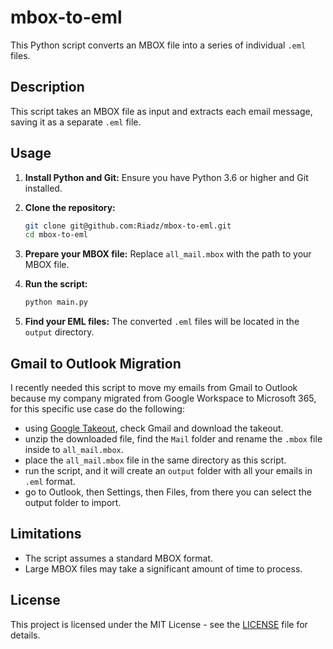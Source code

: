 # mbox-to-eml

This Python script converts an MBOX file into a series of individual `.eml` files.

## Description

This script takes an MBOX file as input and extracts each email message, saving it as a separate `.eml` file.

## Usage

1.  **Install Python and Git:** Ensure you have Python 3.6 or higher and Git installed.
2.  **Clone the repository:**

    ```bash
    git clone git@github.com:Riadz/mbox-to-eml.git
    cd mbox-to-eml
    ```

3.  **Prepare your MBOX file:** Replace `all_mail.mbox` with the path to your MBOX file.
4.  **Run the script:**

    ```bash
    python main.py
    ```

5.  **Find your EML files:** The converted `.eml` files will be located in the `output` directory.

## Gmail to Outlook Migration

I recently needed this script to move my emails from Gmail to Outlook because my company migrated from Google Workspace to Microsoft 365, for this specific use case do the following:

- using [Google Takeout](https://takeout.google.com/), check Gmail and download the takeout.
- unzip the downloaded file, find the `Mail` folder and rename the `.mbox` file inside to `all_mail.mbox`.
- place the `all_mail.mbox` file in the same directory as this script.
- run the script, and it will create an `output` folder with all your emails in `.eml` format.
- go to Outlook, then Settings, then Files, from there you can select the output folder to import.

## Limitations

*   The script assumes a standard MBOX format.
*   Large MBOX files may take a significant amount of time to process.

## License

This project is licensed under the MIT License - see the [LICENSE](LICENSE) file for details.